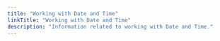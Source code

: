 ```yaml
---
title: "Working with Date and Time"
linkTitle: "Working with Date and Time"
description: "Information related to working with Date and Time."
---
```

